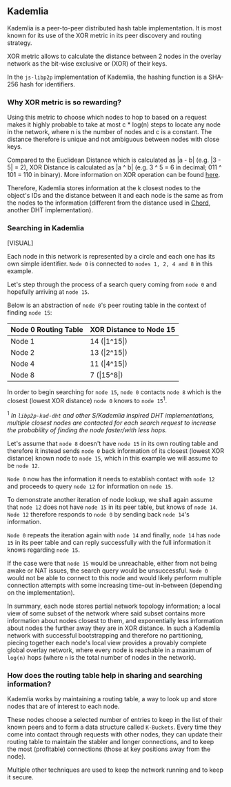 ## Kademlia

Kademlia is a peer-to-peer distributed hash table implementation. It is most known for its use of the XOR metric in its peer discovery and routing strategy.

XOR metric allows to calculate the distance between 2 nodes in the overlay network as the bit-wise exclusive or (XOR) of their keys.

In the `js-libp2p` implementation of Kademlia, the hashing function is a SHA-256 hash for identifiers.

### Why XOR metric is so rewarding?

Using this metric to choose which nodes to hop to based on a request makes it highly probable to take at most c \* log(n) steps to locate any node in the network, where n is the number of nodes and c is a constant. The distance therefore is unique and not ambiguous between nodes with close keys.

Compared to the Euclidean Distance which is calculated as |a - b| (e.g. |3 - 5| = 2), XOR Distance is calculated as |a ^ b| (e.g. 3 ^ 5 = 6 in decimal; 011 ^ 101 = 110 in binary). More information on XOR operation can be found [here](https://en.wikipedia.org/wiki/XOR_gate#Applications "XOR Operation Applications on Wikipedia").

Therefore, Kademlia stores information at the k closest nodes to the object's IDs and the distance between it and each node is the same as from the nodes to the information (different from the distance used in [Chord](<https://en.wikipedia.org/wiki/Chord_(peer-to-peer)> "Chord on Wikipedia"), another DHT implementation).

### Searching in Kademlia

[VISUAL]

Each node in this network is represented by a circle and each one has its own simple identifier. `Node 0` is connected to `nodes 1, 2, 4 and 8` in this example.

Let's step through the process of a search query coming from `node 0` and hopefully arriving at `node 15`.

Below is an abstraction of `node 0`'s peer routing table in the context of finding `node 15`:

| Node 0 Routing Table | XOR Distance to Node 15 |
| -------------------- | ----------------------- |
| Node 1               | 14 (\|1^15\|)           |
| Node 2               | 13 (\|2^15\|)           |
| Node 4               | 11 (\|4^15\|)           |
| Node 8               | 7 (\|15^8\|)            |

In order to begin searching for `node 15`, `node 0` contacts `node 8` which is the closest (lowest XOR distance) `node 0` knows to `node 15`<sup>1</sup>.

<sup>1</sup> _In `libp2p-kad-dht` and other S/Kademlia inspired DHT implementations, multiple closest nodes are contacted for each search request to increase the probability of finding the node faster/with less hops._

Let's assume that `node 8` doesn't have `node 15` in its own routing table and therefore it instead sends `node 0` back information of its closest (lowest XOR distance) known node to `node 15`, which in this example we will assume to be `node 12`.

`Node 0` now has the information it needs to establish contact with `node 12` and proceeds to query `node 12` for information on `node 15`.

To demonstrate another iteration of node lookup, we shall again assume that `node 12` does not have `node 15` in its peer table, but knows of `node 14`.
`Node 12` therefore responds to `node 0` by sending back `node 14`'s information.

`Node 0` repeats the iteration again with `node 14` and finally, `node 14` has `node 15` in its peer table and can reply successfully with the full information it knows regarding `node 15`.

If the case were that `node 15` would be unreachable, either from not being awake or NAT issues, the search query would be unsuccessful. `Node 0` would not be able to connect to this node and would likely perform multiple connection attempts with some increasing time-out in-between (depending on the implementation).

In summary, each node stores partial network topology information; a local view of some subset of the network where said subset contains more information about nodes closest to them, and exponentially less information about nodes the further away they are in XOR distance.
In such a Kademlia network with successful bootstrapping and therefore no partitioning, piecing together each node's local view provides a provably complete global overlay network, where every node is reachable in a maximum of `log(n)` hops (where `n` is the total number of nodes in the network).

### How does the routing table help in sharing and searching information?

Kademlia works by maintaining a routing table, a way to look up and store nodes that are of interest to each node.

These nodes choose a selected number of entries to keep in the list of their known peers and to form a data structure called `K-Buckets`.
Every time they come into contact through requests with other nodes, they can update their routing table to maintain the stabler and longer connections, and to keep the most (profitable) connections (those at key positions away from the node).

Multiple other techniques are used to keep the network running and to keep it secure.
